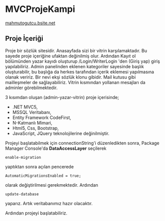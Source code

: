 # MVCProjeKampi

[mahmutogutcu.bsite.net](https://mahmutogutcu.bsite.net)

## Proje İçeriği

Proje bir sözlük sitesidir. Anasayfada sizi bir vitrin karşılamaktadır. Bu sayede proje içeriğine ufaktan değinilmiş olur. Ardından Kayıt ol bölümünden yazar kayıdı oluşturup /Login/WriterLogin 'den (Giriş yap) giriş yapılabiliriz. 
Admin panelinden eklenen kategoriler sayesinde başlık oluşturabilir, bu başlığa da herkes tarafından içerik eklemesi yapılmasına olanak veririz. Bir nevi ekşi sözlük klonu gibidir.
Mail kutusu gibi mailleşmeler de sağlayabiliriz. Vitrin kısmından yollanan mesajları da adminler görebilmektedir.

3 kısımdan oluşan (admin-yazar-vitrin) proje içerisinde;
- .NET MVC5,
- MSSQL Veritabanı,
- Entity Framework CodeFirst,
- N-Katmanlı Mimari,
- Html5, Css, Bootstrap,
- JavaScript, JQuery 
teknolojilerine değinilmiştir.

Projeyi başlatabilmek için connectionString'i düzenledikten sonra, Package Manager Console'da **DataAccessLayer** seçilerek
```
enable-migration
```
yaptıktan sonra açılan pencerede
```
AutomaticMigrationsEnabled = true;
```
olarak değiştirilmesi gerekmektedir. Ardından 
```
update-database
```
yaparız. Artık veritabanımız hazır olacaktır.

Ardından projeyi başlatabiliriz.
